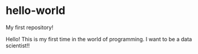 # hello-world
My first repository!

Hello!
This is my first time in the world of programming. I want to be a data scientist!!
